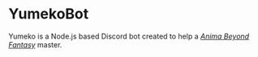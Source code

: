 # YumekoBot
Yumeko is a Node.js based Discord bot created to help a [*Anima Beyond Fantasy*](http://www.edgeent.com/libros/coleccion/anima_beyond_fantasy) master.
